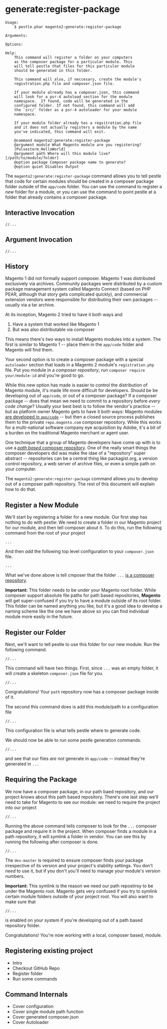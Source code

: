 # generate:register-package

    Usage:
        $ pestle.phar magento2:generate:register-package

    Arguments:

    Options:

    Help:
        This command will register a folder on your computers
        as the composer package for a particular module. This
        will tell pestle that files for this particular module
        should be generated in this folder.

        This command will also, if neccesary, create the module's
        registration.php file and composer.json file.

        If your module already has a composer.json, this command
        will look for a psr-4 autoload section for the module
        namespace.  If found, code will be generated in the
        configured folder. If not found, this command will add
        the `src/` folder as a psr-4 autoloader for your module
        namespace.

        If your module folder already has a regsitration.php file
        and it does not actually registers a module by the name
        you've indicated, this command will exit.

        @command magento2:generate:register-package
        @argument module What Magento module are you registering?
        [Pulsestorm_HelloWorld]
        @argument path Where will this module live? [/path/to/module/folder]
        @option package Composer package name to generate?
        @option quiet Disables Output

The `magento2:generate:register-package` command allows you to tell pestle that code for certain modules should be created in a composer package folder outside of the `app/code` folder.  You can use the command to register a _new_ folder for a module, or you can use the command to point pestle at a folder that already contains a composer package.

## Interactive Invocation

    //...

## Argument Invocation

    //...

## History

Magento 1 did not formally support composer.  Magento 1 was distributed exclusively via archives.  Community packages were distributed by a custom package management system called Magento Connect (based on PHP PEAR, although that story gets complicated quickly), and commercial extension vendors were responsible for distributing their own packages -- usually via a tar archive.

At its inception, Magento 2 tried to have it both ways and

1. Have a system that worked like Magento 1
2. But was also distributable via composer

This means there's _two_ ways to install Magento modules into a system.  The first is similar to Magento 1 -- place them in the `app/code` folder and Magento will find them.

Your second option is to create a composer package with a special `autoloader` section that loads in a Magento 2 module's `registration.php` file.  Put you module in a _composer repository_, run `composer require your/module-id` and you're good to go.

While this new option has made is easier to control the distribution of Magento module, it's made life more difficult for developers.  Should be be developing out of `app/code`, or out of a composer package?  If a composer package -- does that mean we need to commit to a repository before _every code change_?  Usually your best best is to follow the vendor's practice -- but as platform owner Magento gets to have it both ways: Magento modules [are developed in `app/code`](https://github.com/magento/magento2/tree/2.3-develop/app/code/Magento) -- but then a closed source process publishes them to the private `repo.magento.com` composer repository.  While this works for a multi-national software company eye acquisition by Adobe, it's a bit of a burden on the traditional Magento merchant or agent user.

One technique that a group of Magento developers have come up with is to use a [_path based_ composer repository](https://getcomposer.org/doc/05-repositories.md#path).  One of the really smart things the composer developers did was make the idae of a "repository" super abstract -- repositories can be a central thing like packagist.org, a version control repository, a web server of archive files, or even a simple path on your computer.

The `magento2:generate:register-package` command allows you to develop out of a composer path repository.  The rest of this document will explain how to do that.

## Register a New Module

We'll start by registering a folder for a new module.  Our first step has nothing to do with pestle: We need to create a folder in our Magento project for our module, and then tell composer about it.  To do this, run the following command from the root of your project

    ...

And then _add_ the following top level configuration to your `composer.json` file.

    ...

What we've done above is tell cmposer that the folder `...` [is a composer repository](https://getcomposer.org/doc/05-repositories.md).

**Important:** This folder needs to be under your Magento root folder.  While composer support absolute file paths for path based repositories, **Magento** will get super-confused if you try to have a module outside of its root folder.  This folder can be named anything you like, but it's a good idea to develop a naming scheme like the one we have above so you can find individual module more easily in the future.

## Register our Folder

Next, we'll want to tell pestle to use this folder for our new module.  Run the following command.

    //...

This command will have two things.  First, since `...` was an empty folder, it will create a skeleton `composer.json` file for you.

    //...

Congratulations!  Your `path` repository now has a composer package inside of it.

The second this command does is add this module/path to a configuration file

    //...

This configuration file is what tells pestle where to generate code.

We should now be able to run some pestle generation commands.

    //...

and see that our files _are not_ generate in `app/code` -- instead they're generated in `...`

## Requiring the Package

We now have a composer package, in our path baed repository, and our project knows about this path based repository.  There's one last step we'll need to take for Magento to see our module: we need to require the project into our project

    //...

Running the above command tells composer to look for the `...` composer package and require it in the project.  When composer finds a module in a path repository, it will _symlink_ a folder in vendor.  You can see this by running the following after composer is done.

    //...

The `dev-master` is required to ensure composer finds your package irrespective of its version and your project's stability settings.  You don't _need_ to use it, but if you don't you'll need to manage your module's version numbers.

**Important:** This symlink is the reason we need our path repostiroy to be under the Magento root. Magento gets very confused if you try to symlink certain module folders outside of your project root.  You will also want to make sure that

    //...

is enabled on your system if you're developing out of a path based repository folder.

Congratulations!  You're now working with a local, composer based, module.

## Registering existing project

- Intro
- Checkout GitHub Repo
- Register folder
- Run some commands

## Command Internals

- Cover configuration
- Cover single module path function
- Cover generated composer.json
- Cover Autoloader
